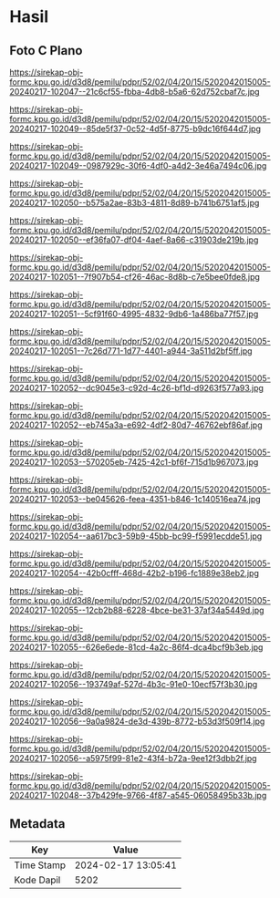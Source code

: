 # Hasil

## Foto C Plano

https://sirekap-obj-formc.kpu.go.id/d3d8/pemilu/pdpr/52/02/04/20/15/5202042015005-20240217-102047--21c6cf55-fbba-4db8-b5a6-62d752cbaf7c.jpg

https://sirekap-obj-formc.kpu.go.id/d3d8/pemilu/pdpr/52/02/04/20/15/5202042015005-20240217-102049--85de5f37-0c52-4d5f-8775-b9dc16f644d7.jpg

https://sirekap-obj-formc.kpu.go.id/d3d8/pemilu/pdpr/52/02/04/20/15/5202042015005-20240217-102049--0987929c-30f6-4df0-a4d2-3e46a7494c06.jpg

https://sirekap-obj-formc.kpu.go.id/d3d8/pemilu/pdpr/52/02/04/20/15/5202042015005-20240217-102050--b575a2ae-83b3-4811-8d89-b741b6751af5.jpg

https://sirekap-obj-formc.kpu.go.id/d3d8/pemilu/pdpr/52/02/04/20/15/5202042015005-20240217-102050--ef36fa07-df04-4aef-8a66-c31903de219b.jpg

https://sirekap-obj-formc.kpu.go.id/d3d8/pemilu/pdpr/52/02/04/20/15/5202042015005-20240217-102051--7f907b54-cf26-46ac-8d8b-c7e5bee0fde8.jpg

https://sirekap-obj-formc.kpu.go.id/d3d8/pemilu/pdpr/52/02/04/20/15/5202042015005-20240217-102051--5cf91f60-4995-4832-9db6-1a486ba77f57.jpg

https://sirekap-obj-formc.kpu.go.id/d3d8/pemilu/pdpr/52/02/04/20/15/5202042015005-20240217-102051--7c26d771-1d77-4401-a944-3a511d2bf5ff.jpg

https://sirekap-obj-formc.kpu.go.id/d3d8/pemilu/pdpr/52/02/04/20/15/5202042015005-20240217-102052--dc9045e3-c92d-4c26-bf1d-d9263f577a93.jpg

https://sirekap-obj-formc.kpu.go.id/d3d8/pemilu/pdpr/52/02/04/20/15/5202042015005-20240217-102052--eb745a3a-e692-4df2-80d7-46762ebf86af.jpg

https://sirekap-obj-formc.kpu.go.id/d3d8/pemilu/pdpr/52/02/04/20/15/5202042015005-20240217-102053--570205eb-7425-42c1-bf6f-715d1b967073.jpg

https://sirekap-obj-formc.kpu.go.id/d3d8/pemilu/pdpr/52/02/04/20/15/5202042015005-20240217-102053--be045626-feea-4351-b846-1c140516ea74.jpg

https://sirekap-obj-formc.kpu.go.id/d3d8/pemilu/pdpr/52/02/04/20/15/5202042015005-20240217-102054--aa617bc3-59b9-45bb-bc99-f5991ecdde51.jpg

https://sirekap-obj-formc.kpu.go.id/d3d8/pemilu/pdpr/52/02/04/20/15/5202042015005-20240217-102054--42b0cfff-468d-42b2-b196-fc1889e38eb2.jpg

https://sirekap-obj-formc.kpu.go.id/d3d8/pemilu/pdpr/52/02/04/20/15/5202042015005-20240217-102055--12cb2b88-6228-4bce-be31-37af34a5449d.jpg

https://sirekap-obj-formc.kpu.go.id/d3d8/pemilu/pdpr/52/02/04/20/15/5202042015005-20240217-102055--626e6ede-81cd-4a2c-86f4-dca4bcf9b3eb.jpg

https://sirekap-obj-formc.kpu.go.id/d3d8/pemilu/pdpr/52/02/04/20/15/5202042015005-20240217-102056--193749af-527d-4b3c-91e0-10ecf57f3b30.jpg

https://sirekap-obj-formc.kpu.go.id/d3d8/pemilu/pdpr/52/02/04/20/15/5202042015005-20240217-102056--9a0a9824-de3d-439b-8772-b53d3f509f14.jpg

https://sirekap-obj-formc.kpu.go.id/d3d8/pemilu/pdpr/52/02/04/20/15/5202042015005-20240217-102056--a5975f99-81e2-43f4-b72a-9ee12f3dbb2f.jpg

https://sirekap-obj-formc.kpu.go.id/d3d8/pemilu/pdpr/52/02/04/20/15/5202042015005-20240217-102048--37b429fe-9766-4f87-a545-06058495b33b.jpg


## Metadata

| Key        | Value               |
| ---------- | ------------------- |
| Time Stamp | 2024-02-17 13:05:41 |
| Kode Dapil | 5202                |



